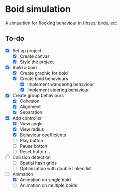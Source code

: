 # Boid simulation

A simualtion for flocking behaviour in fihses, birds, etc

## To-do

- [x] Set up project
  - [x] Create canvas
  - [x] Style the project
- [x] Build a boid
  - [x] Create graphic for boid
  - [x] Create boid behaviours
    - [x] Implement wandering behaviour
    - [x] Implement steering behaviour
- [x] Create group behaviours
  - [x] Cohesion
  - [x] Alignment
  - [x] Separation
- [x] Add controller
  - [x] View angle
  - [x] View radius
  - [x] Behaviour coefficients
  - [ ] Play button
  - [ ] Pause botton
  - [ ] Reset button
- [ ] Collision detection
  - [ ] Spatial hash grids
  - [ ] Optimization with double linked list
- [ ] Animation
  - [x] Animation on single boid
  - [ ] Animation on multiple boids
